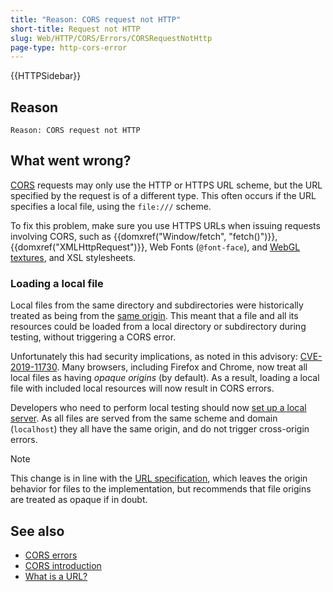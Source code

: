 ```yaml
---
title: "Reason: CORS request not HTTP"
short-title: Request not HTTP
slug: Web/HTTP/CORS/Errors/CORSRequestNotHttp
page-type: http-cors-error
---
```


{{HTTPSidebar}}

## Reason

```plain
Reason: CORS request not HTTP
```

## What went wrong?

[CORS](/en-US/docs/Web/HTTP/CORS) requests may only use the HTTP or HTTPS URL scheme, but the URL specified by the request is of a different type.
This often occurs if the URL specifies a local file, using the `file:///` scheme.

To fix this problem, make sure you use HTTPS URLs when issuing requests involving CORS, such as {{domxref("Window/fetch", "fetch()")}}, {{domxref("XMLHttpRequest")}}, Web Fonts (`@font-face`), and [WebGL textures](/en-US/docs/Web/API/WebGL_API/Tutorial/Using_textures_in_WebGL), and XSL stylesheets.

### Loading a local file

Local files from the same directory and subdirectories were historically treated as being from the [same origin](/en-US/docs/Web/Security/Same-origin_policy).
This meant that a file and all its resources could be loaded from a local directory or subdirectory during testing, without triggering a CORS error.

Unfortunately this had security implications, as noted in this advisory: [CVE-2019-11730](https://www.mozilla.org/en-US/security/advisories/mfsa2019-21/#CVE-2019-11730).
Many browsers, including Firefox and Chrome, now treat all local files as having _opaque origins_ (by default).
As a result, loading a local file with included local resources will now result in CORS errors.

Developers who need to perform local testing should now [set up a local server](/en-US/docs/Learn/Common_questions/Tools_and_setup/set_up_a_local_testing_server).
As all files are served from the same scheme and domain (`localhost`) they all have the same origin, and do not trigger cross-origin errors.

> [!NOTE]
> This change is in line with the [URL specification](https://url.spec.whatwg.org/#origin), which leaves the origin behavior for files to the implementation, but recommends that file origins are treated as opaque if in doubt.

## See also

- [CORS errors](/en-US/docs/Web/HTTP/CORS/Errors)
- [CORS introduction](/en-US/docs/Web/HTTP/CORS)
- [What is a URL?](/en-US/docs/Learn/Common_questions/Web_mechanics/What_is_a_URL)
